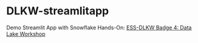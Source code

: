 # DLKW-streamlitapp
Demo Streamlit App with Snowflake Hands-On: [ESS-DLKW Badge 4: Data Lake Workshop](https://learn.snowflake.com/courses/course-v1:snowflake+ESS-DLKW+A/about)
